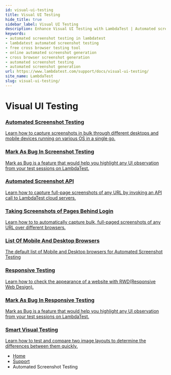```yaml
---
id: visual-ui-testing
title: Visual UI Testing
hide_title: true
sidebar_label: Visual UI Testing
description: Enhance Visual UI Testing with LambdaTest | Automated screenshot capture, Responsive testing,Bug marking etc on 3000+ browsers for smooth cross-browser compatibility tests.
keywords:
- automated screenshot testing in lambdatest
- lambdatest automated screenshot testing
- free cross browser testing tool
- online automated screenshot generation
- cross browser screenshot generation
- automated screenshot testing
- automated screenshot generation
url: https://www.lambdatest.com/support/docs/visual-ui-testing/
site_name: LambdaTest
slug: visual-ui-testing/
---
```


<script type="application/ld+json"
      dangerouslySetInnerHTML={{ __html: JSON.stringify({
       "@context": "https://schema.org",
        "@type": "BreadcrumbList",
        "itemListElement": [{
          "@type": "ListItem",
          "position": 1,
          "name": "Home",
          "item": "https://www.lambdatest.com"
        },{
          "@type": "ListItem",
          "position": 2,
          "name": "Support",
          "item": "https://www.lambdatest.com/support/docs/"
        },{
          "@type": "ListItem",
          "position": 3,
          "name": "Automated Screenshot Testing",
          "item": "https://www.lambdatest.com/support/docs/automated-screenshot-testing/"
        }]
      })
    }}
></script>

# Visual UI Testing

<div className="support_main">  
  <a href="/docs/automated-screenshot-testing/">
    <div className="support_inners">
      <h3>Automated Screenshot Testing</h3>
      <p>Learn how to capture screenshots in bulk through different desktops and mobile devices running on various OS in a single go.</p>
    </div>
  </a>
  <a href="/docs/mark-as-bug-in-screenshot-testing/">
    <div className="support_inners">
      <h3>Mark As Bug In Screenshot Testing</h3>
      <p>Mark as Bug is a feature that would help you highlight any UI observation from your test sessions on LambdaTest.</p>
    </div>
  </a>
  <a href="/docs/automated-screenshot-api-for-cross-browser-testing/">
    <div className="support_inners">
      <h3>Automated Screenshot API</h3>
      <p>Learn how to capture full-page screenshots of any URL by invoking an API call to LambdaTest cloud servers.</p>
    </div>
  </a>
  <a href="/docs/taking-screenshots-of-pages-behind-login/">
    <div className="support_inners">
      <h3>Taking Screenshots of Pages Behind Login</h3>
      <p>Learn how to to automatically capture bulk, full-paged screenshots of any URL over different browsers.</p>
    </div>
  </a>
  <a href="/docs/default-list-of-mobile-and-desktop-browsers-for-automated-screenshot-testing/">
    <div className="support_inners">
      <h3>List Of Mobile And Desktop Browsers</h3>
      <p>The default list of Mobile and Desktop browsers for Automated Screenshot Testing </p>
    </div>
  </a>
  <a href="/docs/responsive-testing/">
    <div className="support_inners">
      <h3>Responsive Testing</h3>
      <p>Learn how to check the appearance of a website with RWD(Responsive Web Design).</p>
    </div>
  </a>
  <a href="/docs/mark-as-bug-in-responsive-testing/">
    <div className="support_inners">
      <h3>Mark As Bug In Responsive Testing</h3>
      <p>Mark as Bug is a feature that would help you highlight any UI observation from your test sessions on LambdaTest.</p>
    </div>
  </a>
  <a href="/docs/smart-visual-testing/">
    <div className="support_inners">
      <h3>Smart Visual Testing</h3>
      <p>Learn how to test and compare two image layouts to determine the differences between them quickly.</p>
    </div>
  </a>
</div>


<nav aria-label="breadcrumbs">
  <ul className="breadcrumbs">
    <li className="breadcrumbs__item">
      <a className="breadcrumbs__link" target="_self" href="https://www.lambdatest.com">
        Home
      </a>
    </li>
    <li className="breadcrumbs__item">
      <a className="breadcrumbs__link" target="_self" href="https://www.lambdatest.com/support/docs/">
        Support
      </a>
    </li>
    <li className="breadcrumbs__item breadcrumbs__item--active">
      <span className="breadcrumbs__link">
       Automated Screenshot Testing
      </span>
    </li>
  </ul>
</nav>







